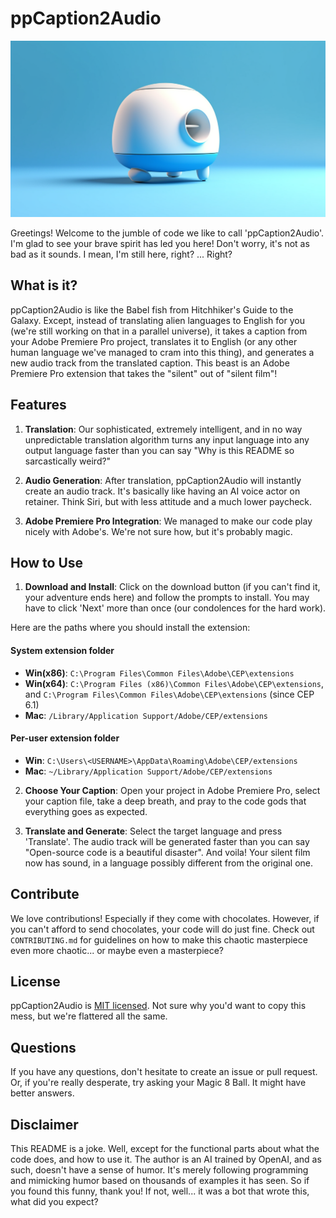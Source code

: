 # ppCaption2Audio

![ppCaption2Audio Logo](./assets/oliver_hoerold_Imagine_a_title_image_that_creatively_represents_149b906c-6846-4293-b3f0-84cfdf0c4a49.png)

Greetings! Welcome to the jumble of code we like to call 'ppCaption2Audio'. I'm glad to see your brave spirit has led you here! Don't worry, it's not as bad as it sounds. I mean, I'm still here, right? ... Right?

## What is it?

ppCaption2Audio is like the Babel fish from Hitchhiker's Guide to the Galaxy. Except, instead of translating alien languages to English for you (we're still working on that in a parallel universe), it takes a caption from your Adobe Premiere Pro project, translates it to English (or any other human language we've managed to cram into this thing), and generates a new audio track from the translated caption. This beast is an Adobe Premiere Pro extension that takes the "silent" out of "silent film"!

## Features

1. **Translation**: Our sophisticated, extremely intelligent, and in no way unpredictable translation algorithm turns any input language into any output language faster than you can say "Why is this README so sarcastically weird?"

2. **Audio Generation**: After translation, ppCaption2Audio will instantly create an audio track. It's basically like having an AI voice actor on retainer. Think Siri, but with less attitude and a much lower paycheck.

3. **Adobe Premiere Pro Integration**: We managed to make our code play nicely with Adobe's. We're not sure how, but it's probably magic.

## How to Use

1. **Download and Install**: Click on the download button (if you can't find it, your adventure ends here) and follow the prompts to install. You may have to click 'Next' more than once (our condolences for the hard work).

Here are the paths where you should install the extension:

   #### System extension folder
   - **Win(x86)**: `C:\Program Files\Common Files\Adobe\CEP\extensions`
   - **Win(x64)**: `C:\Program Files (x86)\Common Files\Adobe\CEP\extensions`, and `C:\Program Files\Common Files\Adobe\CEP\extensions` (since CEP 6.1)
   - **Mac**: `/Library/Application Support/Adobe/CEP/extensions`
   
   #### Per-user extension folder
   - **Win**: `C:\Users\<USERNAME>\AppData\Roaming\Adobe\CEP/extensions`
   - **Mac**: `~/Library/Application Support/Adobe/CEP/extensions`

2. **Choose Your Caption**: Open your project in Adobe Premiere Pro, select your caption file, take a deep breath, and pray to the code gods that everything goes as expected.

3. **Translate and Generate**: Select the target language and press 'Translate'. The audio track will be generated faster than you can say "Open-source code is a beautiful disaster". And voila! Your silent film now has sound, in a language possibly different from the original one. 

## Contribute

We love contributions! Especially if they come with chocolates. However, if you can't afford to send chocolates, your code will do just fine. Check out `CONTRIBUTING.md` for guidelines on how to make this chaotic masterpiece even more chaotic... or maybe even a masterpiece?

## License

ppCaption2Audio is [MIT licensed](./LICENSE). Not sure why you'd want to copy this mess, but we're flattered all the same.

## Questions

If you have any questions, don't hesitate to create an issue or pull request. Or, if you're really desperate, try asking your Magic 8 Ball. It might have better answers.

## Disclaimer

This README is a joke. Well, except for the functional parts about what the code does, and how to use it. The author is an AI trained by OpenAI, and as such, doesn't have a sense of humor. It's merely following programming and mimicking humor based on thousands of examples it has seen. So if you found this funny, thank you! If not, well... it was a bot that wrote this, what did you expect? 

